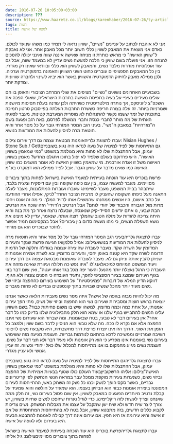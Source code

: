 ```yaml
---
date: 2016-07-26 10:05:00+03:00
description: ???
source: https://www.haaretz.co.il/blogs/karenhaber/2016-07-26/ty-article/0000017f-f8b7-d47e-a37f-f9bfc5790000
tags: דעות
title: לגופה של אישה
---
```


אני לא אוהבת לכתוב על עניינים "נשיים", שוויון נראה לי תמיד כמו משהו שנועד לכולם. כאדם אני מוצאת את המאבק לשוויון כללי חשוב יותר מכל מאבק אחר. אני לא נאבקת ל"שוויון האישה" כי מראש כותרת זו מניחה שאישה איננה שווה ואינני יכולה להסכים להנחה הזו. אני פועלת בשם שוויון כי הלכה למעשה נשים עדיין לא במעמד שווה, אבל גם עוד אוכלוסיות מודרות מלבד נשים, והמאבק לשוויון הוא כללי ובוודאי שאינו רק מגדרי. בין כל המאבקים הספציפיים עוברים כחוט השני השוויון והאמונה בדמוקרטיה וערכיה. ולכן ממילא מאבק לחיזוק הדמוקרטיה והשוויון באשר הוא יביא לשינוי ולחברה שוויונית וצודקת יותר.

בשבועיים האחרונים נושאים "נשיים" מציפים את שולי המרחב הציבורי והאופן בו הם עולים מעידים בעיניי על בעיה בתפיסת האישה בתרבות הישראלית, שאולי הפכה את השכפ"צ ליוניסקס, אך נותרה מילטריסטית כשהיתה ולכן עודנה בעלת תפיסות מיושנות ושמרניות ביותר. זה עלה בצורה חריפה כששרת התרבות העלתה בפייסבוק סרטון תמיכה בתוכנית של זמר ששמו נקשר להתנהלות לא מוסרית המערבת קטינות. מעבר לסוגיה האתית של מה מותר לחברי כנסת וחברי ממשלה לפרסם, באה רגב ופגעה בשם ה"מזרחיות" במאבק ה"נשי". בעיני רגב המסר המזרחי גובר על כל מסר אחר והיא חוטאת מרה לניסיון להעלות את המודעות בנושא.

 עברו לתצוגת גלריהאומנות מבטאת עצמה גם דרך עירום צילום: Nisian Hughes / Stone Sub / Gettגם התייחסות של לפיד למינויה של נועה לנדאו היה נגוע בשובניזם עמוק, אבל ההתנצלות שלו לא פחות והיא מגולמת במשפט "כמי שמאמין בשוויון האישה". היש פרדוקס בעולם שלפיד לא יפול בתוכו ויתגלם מחדש? מאמין בשוויון האישה משל זו אגדה אורבנית. מי שמאמין בשוויון האישה לא אומר מושגים כמו שוויון האישה כמו שאינו מדבר על שוויון הגבר. אבל לפיד ממילא הוא דמוקרט בע"מ.

פרשת בוכריס היא עוד הוכחה בעייתית למעמד האישה בישראל לפחות בתוך ציבורים מסויימים. מעבר למעשה עצמו, בין עם כיפה שקופה ובין עם דיסקית וציצית בלבד, שיתבהר בבית המשפט, מעבר לשיימינג שעברו ועוברות המתלוננות, מעבר לעלה התאנה מעל כיפתו השקופה שהעניק לו מרבית הציבר החרד"לניקי, אפילו אחרי ההודעה על כתב אישום, היו אנשים ממחנהו שהמשילו אותו לדויד המלך. כי מה זה אונס ויחסי מרות מול הגבורה והכבוד של יהודי לוחם? אבל הנרטיב ה'דוידי' הזה שוכח את הנרטיב הבת שבעי, נו אתם יודעים הסייד-קיק שנאנסה, שבעלה נרצח ואחר כך מת בנה והיא היתה צריכה להודות על מזלה הטוב שהמלך רוצה אותה. שנאמר, עדיין לא מיצינו את נושא השפלת הנשים, כי מהו מעשה סדום בין גיבורים? אבל במקסימום תמיד אפשר להזכר שבוכריס הוא גם מזרחי.

 עברו לתצוגת גלריהבעיני רגב המסר המזרחי גובר על כל מסר אחר והיא חוטאת מרה לניסיון להעלות את המודעות בנושאצילום: אמיל סלמןואז הגיעה פרשת שנקר והעירום המדומין של השרה שקד. מעבר לעובדה שהיצירה עצומה בגודלה וחלקה של הדמות הדומה לשרה שקד היא קטנה באופן יחסי, והעירום מדומיין ובא לשרת אמירה אמנותית שניתן להבין אותה וניתן גם לא. מעבר לעובדה שאומנות מבטאת עצמה גם דרך עירום ויעיד המשפט המיוחס למיכאלאנג'לו "איזו נפש כה חלולה ועיוורת שאינה מזהה את העובדה כי הרגל נאצלת יותר מהנעל והעור יפה מכל בגד אותו יעטה", ואין שום דבר בזוי בגוף העירום שמוצג בציור הספציפי להפך, ותעיד העובדה כי הפנים צונזרו ולא הגוף. דווקא הדיון המלא של דוברות "פמיניסטיות" על השימוש בעירום כהחפצה וביזוי של נשים מעיד יותר מהכל שנשים שבויות בתוך קונספטים גבריים לא פחות מגברים.

מה יכול להיות מבזה בגופה של אישה? איזה מסר נשים מעבירות הלאה כאשר אנחנו יוצאות בראש חוצות ומסבירות שעירום נשי הוא החפצה וביזוי של נשים, מתי הפך עירום אמנותי, על אחת כמה וכמה מדומין, למשהו שיש בו משום פחיתות כבוד? בשם השוויון עלינו הנשים להתבייש בגוף שלנו או שמא הוא חלק מהביולוגיה שלנו בדיוק כמו כל דבר אחר? אין בעירום דבר לא טבעי, בטח שבאומנות. ומה שברור הוא שעירום נשי איננו החפצה אלא אם נקרא לו ככה. מה שלא טבעי הוא הניסיון לדבר בשם שוויון ולמצב כל הזמן את השוני. הדרך הזו אינו יוצרת פריצת דרך מחשבתית, היא מקבעת נשים לדפוסי חשיבה שמרניים וממשיכה לדכא בהתאם לנורמות גבריות. העצמת מגיעה מזה ששימוש בעירום נשי באומנות אינו מפריע כי הוא רק אומנות ולא מעיד דבר ולא חצי דבר על נשים. העצמת נשים מגיע מהמקום בו אנו מתייחסות למכלול שלו כאל ייחודי וכשווה. זה עניין אנושי ולא עניין מגדרי.

 עברו לתצוגת גלריהגם התייחסות של לפיד למינויה של נועה לנדאו היה נגוע בשובניזם עמוק, אבל ההתנצלות שלו לא פחות והיא מגולמת במשפט "כמי שמאמין בשוויון האישה"צילום: אליהו הרשקוביץבעוד העולם כולו שטוף בבעיות אמיתיות של החפצה וביזוי נשים, כשנערות צעירות מוקפת ממכל עבר במראה הנשי הנחשק לפי קריטריונים גבריים, כאשר סקס הופך לנשק וכמו כל נשק זה משחק באש, ההתייחסות לעירום המפונטז ביצירת אומנות כבזוי הוא הביזיון בעצמו. הוא שמעיד על חולשה והוא שמעיד על קבלת נרטיב מיותרים הפוגעים במאבק לשוויון. אין שום פסול בעירום נשי, זה חלק ממה שאנחנו וצריך לעשות לזה ריקליימינג. כדי לגדל נערות שיהפכו לנשים שחיות בשוויון, יש צורך ליצר שיח חדש ולא שיח ישן שמקבל על עצמו את מגבלות המשחק. נשים צריכות לקבוע כללים חדשים, בזה מתבטא שוויון, אבל בטח לא בהתייחסות המתחסדת של אם זו אישה והיא עירומה אז היא חפץ. אם עירום אינה דרך קבילה לאמנות להתבטא הבעיה היא בעירום ולא לגופה של אישה. 

 עברו לתצוגת גלריהפרשת בוכריס היא עוד הוכחה בעייתית למעמד האישה בישראל לפחות בתוך ציבורים מסויימיםצילום: גיל אליהו